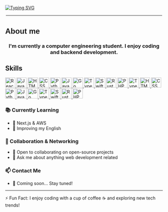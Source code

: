 
[![Typing SVG](https://readme-typing-svg.demolab.com?font=Fira+Code&duration=3000&pause=500&color=FFFFFFE9&width=430&lines=%C2%A1Hey%2C+%3CCoder%2F%3E!+%F0%9F%9A%80;VargasAPI+here+%F0%9F%92%BB)](https://git.io/typing-svg)

<hr style="border: 2px solid white;">
<h2 style="font-family: Arial, sans-serif; font-size: 24px;">About me</h2>



<h3 align="center">I'm currently a computer engineering student. I enjoy coding and backend development.</h3>


<h2>Skills</h2>
<a href="https://github.com/Aditya664?tab=repositories&q=&type=&language=reactjs&sort=">
  <img width="32px" src="https://raw.githubusercontent.com/rahulbanerjee26/githubAboutMeGenerator/main/icons/reactjs.svg" alt="React">
</a>
<a href="https://github.com/Aditya664?tab=repositories&q=&type=&language=javascript&sort=">
  <img width="32px" src="https://raw.githubusercontent.com/rahulbanerjee26/githubAboutMeGenerator/main/icons/javascript.svg" alt="JavaScript">
</a>
<a href="https://github.com/Aditya664?tab=repositories&q=&type=&language=html&sort=">
  <img width="32px" src="https://raw.githubusercontent.com/rahulbanerjee26/githubAboutMeGenerator/main/icons/html.svg" alt="HTML">
</a>
<a href="https://github.com/Aditya664?tab=repositories&q=&type=&language=css&sort=">
  <img width="32px" src="https://raw.githubusercontent.com/rahulbanerjee26/githubAboutMeGenerator/main/icons/css.svg" alt="CSS">
</a>
<a href="https://github.com/Aditya664?tab=repositories&q=&type=&language=python&sort=">
  <img width="32px" src="https://raw.githubusercontent.com/rahulbanerjee26/githubAboutMeGenerator/main/icons/python.svg" alt="Python">
</a>
<a href="https://github.com/Aditya664?tab=repositories&q=&type=&language=java&sort=">
  <img width="32px" src="https://raw.githubusercontent.com/rahulbanerjee26/githubAboutMeGenerator/main/icons/java.svg" alt="Java">
</a>
<a href="https://github.com/Aditya664?tab=repositories&q=&type=&language=go&sort=">
  <img width="32px" src="https://raw.githubusercontent.com/rahulbanerjee26/githubAboutMeGenerator/main/icons/go.svg" alt="Go">
</a>
<a href="https://github.com/Aditya664?tab=repositories&q=&type=&language=typescript&sort=">
  <img width="32px" src="https://raw.githubusercontent.com/rahulbanerjee26/githubAboutMeGenerator/main/icons/typescript.svg" alt="TypeScript">
</a>
<a href="https://github.com/Aditya664?tab=repositories&q=&type=&language=swift&sort=">
  <img width="32px" src="https://raw.githubusercontent.com/rahulbanerjee26/githubAboutMeGenerator/main/icons/swift.svg" alt="Swift">
</a>
<a href="https://github.com/Aditya664?tab=repositories&q=&type=&language=rust&sort=">
  <img width="32px" src="https://raw.githubusercontent.com/rahulbanerjee26/githubAboutMeGenerator/main/icons/rust.svg" alt="Rust">
</a>
<a href="https://github.com/Aditya664?tab=repositories&q=&type=&language=php&sort=">
  <img width="32px" src="https://raw.githubusercontent.com/rahulbanerjee26/githubAboutMeGenerator/main/icons/php.svg" alt="PHP">
</a>
<a href="https://github.com/Aditya664?tab=repositories&q=&type=&language=typescript&sort=">
  <img width="32px" src="https://raw.githubusercontent.com/rahulbanerjee26/githubAboutMeGenerator/main/icons/typescript.svg" alt="TypeScript">
</a>
<a href="https://github.com/Aditya664?tab=repositories&q=&type=&language=html&sort=">
  <img width="32px" src="https://raw.githubusercontent.com/rahulbanerjee26/githubAboutMeGenerator/main/icons/html.svg" alt="HTML">
</a>
<a href="https://github.com/Aditya664?tab=repositories&q=&type=&language=css&sort=">
  <img width="32px" src="https://raw.githubusercontent.com/rahulbanerjee26/githubAboutMeGenerator/main/icons/css.svg" alt="CSS">
</a>
<a href="https://github.com/Aditya664?tab=repositories&q=&type=&language=python&sort=">
  <img width="32px" src="https://raw.githubusercontent.com/rahulbanerjee26/githubAboutMeGenerator/main/icons/python.svg" alt="Python">
</a>
<a href="https://github.com/Aditya664?tab=repositories&q=&type=&language=java&sort=">
  <img width="32px" src="https://raw.githubusercontent.com/rahulbanerjee26/githubAboutMeGenerator/main/icons/java.svg" alt="Java">
</a>
<a href="https://github.com/Aditya664?tab=repositories&q=&type=&language=go&sort=">
  <img width="32px" src="https://raw.githubusercontent.com/rahulbanerjee26/githubAboutMeGenerator/main/icons/go.svg" alt="Go">
</a>
<a href="https://github.com/Aditya664?tab=repositories&q=&type=&language=typescript&sort=">
  <img width="32px" src="https://raw.githubusercontent.com/rahulbanerjee26/githubAboutMeGenerator/main/icons/typescript.svg" alt="TypeScript">
</a>
<a href="https://github.com/Aditya664?tab=repositories&q=&type=&language=swift&sort=">
  <img width="32px" src="https://raw.githubusercontent.com/rahulbanerjee26/githubAboutMeGenerator/main/icons/swift.svg" alt="Swift">
</a>
<a href="https://github.com/Aditya664?tab=repositories&q=&type=&language=rust&sort=">
  <img width="32px" src="https://raw.githubusercontent.com/rahulbanerjee26/githubAboutMeGenerator/main/icons/rust.svg" alt="Rust">
</a>
<a href="https://github.com/Aditya664?tab=repositories&q=&type=&language=php&sort=">
  <img width="32px" src="https://raw.githubusercontent.com/rahulbanerjee26/githubAboutMeGenerator/main/icons/php.svg" alt="PHP">
</a>

<p>

### 📚 Currently Learning  
- 🌱 Next.js & AWS  
- 📖 Improving my English  

### 🤝 Collaboration & Networking  
- 👯 Open to collaborating on open-source projects  
- 💬 Ask me about anything web development related  

### 📫 Contact Me  
- 🚀 Coming soon... Stay tuned!  

---

⚡ Fun Fact: I enjoy coding with a cup of coffee ☕ and exploring new tech trends!  

